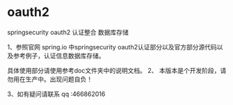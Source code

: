 # oauth2
springsecurity  oauth2   认证整合 数据库存储

1、参照官网 spring.io 中springsecurity oauth2认证部分以及官方部分源代码以及参考例子，认证信息数据库存储。

具体使用部分请使用参考doc文件夹中的说明文档。
2、 本版本是个开发阶段，请勿用在生产中。出现问题自负！

3、如有疑问请联系 qq :466862016
